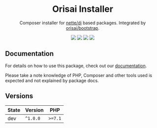 <h1 align="center">Orisai Installer</h1>

<p align="center">
    Composer installer for <a href="https://github.com/nette/di">nette/di</a> based packages. Integrated by <a href="https://github.com/orisai/bootstrap">orisai/bootstrap</a>.
</p>

<p align=center>
  <a href="https://github.com/orisai/installer/actions"><img src="https://badgen.net/github/checks/orisai/installer/master?cache=300"></a>
  <a href="https://coveralls.io/r/orisai/installer"><img src="https://badgen.net/coveralls/c/github/orisai/installer?cache=300"></a>
  <a href="https://packagist.org/packages/orisai/installer"><img src="https://badgen.net/packagist/dm/orisai/installer?cache=3600"></a>
  <a href="https://packagist.org/packages/orisai/installer"><img src="https://badgen.net/packagist/v/orisai/installer?cache=3600"></a>
<p>

## Documentation

For details on how to use this package, check out our [documentation](docs/README.md).

Please take a note knowledge of PHP, Composer and other tools used is expected and not explained by package docs.

## Versions

| State  | Version      | PHP     |
|--------|--------------|---------|
| dev    | `^1.0.0`     | `>=7.1` |
